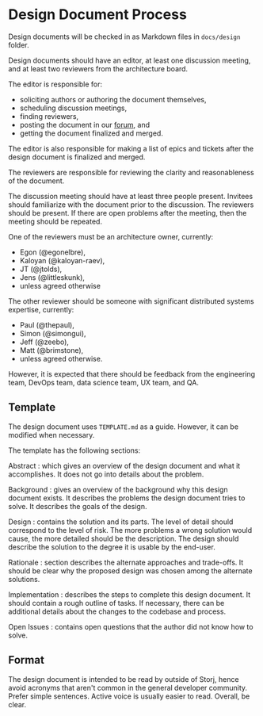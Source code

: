 # Design Document Process

Design documents will be checked in as Markdown files in `docs/design` folder.

Design documents should have an editor, at least one discussion meeting, and at least two reviewers from the architecture board.

The editor is responsible for:
* soliciting authors or authoring the document themselves,
* scheduling discussion meetings,
* finding reviewers, 
* posting the document in our [forum](https://forum.storj.io/c/engineer-amas/design-draft), and
* getting the document finalized and merged.

The editor is also responsible for making a list of epics and tickets after the design document is finalized and merged.

The reviewers are responsible for reviewing the clarity and reasonableness of the document.

The discussion meeting should have at least three people present. Invitees should familiarize with the document prior to the discussion. The reviewers should be present. If there are open problems after the meeting, then the meeting should be repeated.

One of the reviewers must be an architecture owner, currently:

* Egon (@egonelbre),
* Kaloyan (@kaloyan-raev),
* JT (@jtolds),
* Jens (@littleskunk),
* unless agreed otherwise

The other reviewer should be someone with significant distributed systems expertise, currently:

* Paul (@thepaul),
* Simon (@simongui),
* Jeff (@zeebo),
* Matt (@brimstone),
* unless agreed otherwise.

However, it is expected that there should be feedback from the engineering team, DevOps team, data science team, UX team, and QA.

## Template

The design document uses `TEMPLATE.md` as a guide. However, it can be modified when necessary.

The template has the following sections:

Abstract
 : which gives an overview of the design document and what it accomplishes. It does not go into details about the problem.

Background
 : gives an overview of the background why this design document exists. It describes the problems the design document tries to solve. It describes the goals of the design.

Design
 : contains the solution and its parts. The level of detail should correspond to the level of risk. The more problems a wrong solution would cause, the more detailed should be the description. The design should describe the solution to the degree it is usable by the end-user.

Rationale
 : section describes the alternate approaches and trade-offs. It should be clear why the proposed design was chosen among the alternate solutions.

Implementation
 : describes the steps to complete this design document. It should contain a rough outline of tasks. If necessary, there can be additional details about the changes to the codebase and process.

Open Issues
 : contains open questions that the author did not know how to solve.

## Format

The design document is intended to be read by outside of Storj, hence avoid acronyms that aren't common in the general developer community. Prefer simple sentences. Active voice is usually easier to read. Overall, be clear.